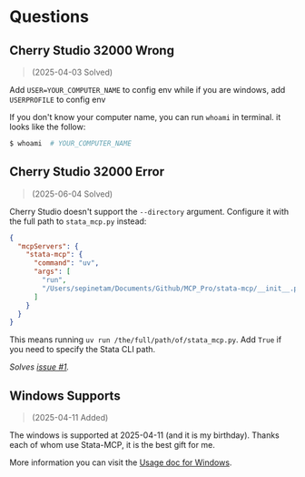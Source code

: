 # Questions

## Cherry Studio 32000 Wrong
> (2025-04-03 Solved)

Add `USER=YOUR_COMPUTER_NAME` to config env
while if you are windows, add `USERPROFILE` to config env

If you don't know your computer name, you can run `whoami` in terminal.
it looks like the follow:
```bash
$ whoami  # YOUR_COMPUTER_NAME
```

## Cherry Studio 32000 Error
> (2025-06-04 Solved)

Cherry Studio doesn't support the `--directory` argument. Configure it with the
full path to `stata_mcp.py` instead:

```json
{
  "mcpServers": {
    "stata-mcp": {
      "command": "uv",
      "args": [
        "run",
        "/Users/sepinetam/Documents/Github/MCP_Pro/stata-mcp/__init__.py"
      ]
    }
  }
}
```

This means running `uv run /the/full/path/of/stata_mcp.py`. Add `True` if you
need to specify the Stata CLI path.

_Solves [issue #1](https://github.com/sepinetam/stata-mcp/issues/1)._ 

## Windows Supports
> (2025-04-11 Added)

The windows is supported at 2025-04-11 (and it is my birthday). Thanks each of whom use Stata-MCP, it is the best gift for me.

More information you can visit the [Usage doc for Windows](Usages/Usage_Windows.md).

